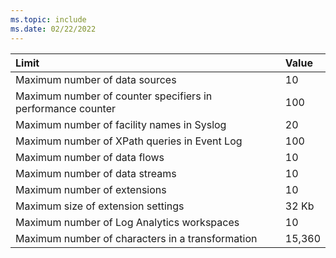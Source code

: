 ```yaml
---
ms.topic: include
ms.date: 02/22/2022
---
```


| Limit | Value |
|:---|:---|
| Maximum number of data sources | 10 |
| Maximum number of counter specifiers in performance counter | 100 |
| Maximum number of facility names in Syslog | 20 |
| Maximum number of XPath queries in Event Log | 100 |
| Maximum number of data flows | 10 |
| Maximum number of data streams | 10 |
| Maximum number of extensions | 10 |
| Maximum size of extension settings | 32 Kb |
| Maximum number of Log Analytics workspaces | 10 |
| Maximum number of characters in a transformation | 15,360 |

